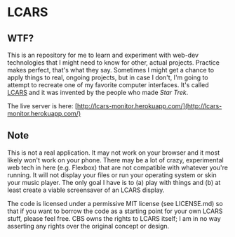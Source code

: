 # LCARS

## WTF?

This is an repository for me to learn and experiment with web-dev technologies that I might need to know for other, actual projects. Practice makes perfect, that's what they say. Sometimes I might get a chance to apply things to real, ongoing projects, but in case I don't, I'm going to attempt to recreate one of my favorite computer interfaces. It's called [LCARS](http://en.wikipedia.org/wiki/LCARS) and it was invented by the people who made _Star Trek_.

The live server is here: [http://lcars-monitor.herokuapp.com/](http://lcars-monitor.herokuapp.com/)

## Note

This is not a real application. It may not work on your browser and it most likely won't work on your phone. There may be a lot of crazy, experimental web tech in here (e.g. Flexbox) that are not compatible with whatever you're running. It will not display your files or run your operating system or skin your music player. The only goal I have is to (a) play with things and (b) at least create a viable screensaver of an LCARS display.

The code is licensed under a permissive MIT license (see LICENSE.md) so that if you want to borrow the code as a starting point for your own LCARS stuff, please feel free. CBS owns the rights to LCARS itself; I am in no way asserting any rights over the original concept or design.